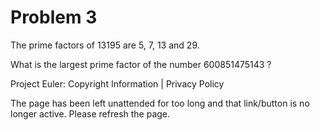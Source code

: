 #   Problem 3

   The prime factors of 13195 are 5, 7, 13 and 29.

   What is the largest prime factor of the number 600851475143 ?

   Project Euler: Copyright Information | Privacy Policy

   The page has been left unattended for too long and that link/button is no
   longer active. Please refresh the page.
